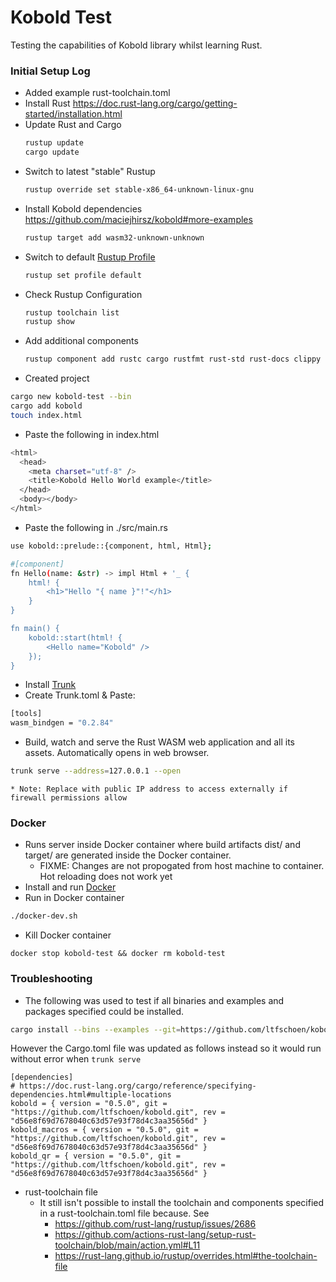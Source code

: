 # Kobold Test

Testing the capabilities of Kobold library whilst learning Rust.

### Initial Setup Log

* Added example rust-toolchain.toml
* Install Rust https://doc.rust-lang.org/cargo/getting-started/installation.html
* Update Rust and Cargo
    ```bash
    rustup update
    cargo update
    ```
* Switch to latest "stable" Rustup
    ```bash
    rustup override set stable-x86_64-unknown-linux-gnu
    ```
* Install Kobold dependencies https://github.com/maciejhirsz/kobold#more-examples
    ```bash
    rustup target add wasm32-unknown-unknown
    ```
* Switch to default [Rustup Profile](https://rust-lang.github.io/rustup/concepts/profiles.html)
    ```bash
    rustup set profile default
    ```
* Check Rustup Configuration
    ```bash
    rustup toolchain list
    rustup show
    ```
* Add additional components
    ```bash
    rustup component add rustc cargo rustfmt rust-std rust-docs clippy miri rust-src llvm-tools-preview
    ```
* Created project
```bash
cargo new kobold-test --bin
cargo add kobold
touch index.html
```
* Paste the following in index.html
```bash
<html>
  <head>
    <meta charset="utf-8" />
    <title>Kobold Hello World example</title>
  </head>
  <body></body>
</html>
```

* Paste the following in ./src/main.rs
```bash
use kobold::prelude::{component, html, Html};

#[component]
fn Hello(name: &str) -> impl Html + '_ {
    html! {
        <h1>"Hello "{ name }"!"</h1>
    }
}

fn main() {
    kobold::start(html! {
        <Hello name="Kobold" />
    });
}
```
* Install [Trunk](https://trunkrs.dev/#getting-started)
* Create Trunk.toml & Paste:
```bash
[tools]
wasm_bindgen = "0.2.84"
```
* Build, watch and serve the Rust WASM web application and all its assets. Automatically opens in web browser.
```bash
trunk serve --address=127.0.0.1 --open
```
    * Note: Replace with public IP address to access externally if firewall permissions allow

### Docker

* Runs server inside Docker container where build artifacts dist/ and target/ are generated inside the Docker container.
    * FIXME: Changes are not propogated from host machine to container. Hot reloading does not work yet
* Install and run [Docker](https://www.docker.com/)
* Run in Docker container
```bash
./docker-dev.sh
```

* Kill Docker container
```
docker stop kobold-test && docker rm kobold-test
```

### Troubleshooting

* The following was used to test if all binaries and examples and packages specified could be installed.
```bash
cargo install --bins --examples --git=https://github.com/ltfschoen/kobold --branch=master --rev=2617dc3e4cff227d68e8a7ae883d8aa7cec6de6f kobold_counter_example kobold_csv_editor_example kobold_hello_world_example kobold_interval_example kobold_list_example kobold_qrcode_example kobold_stateful_example kobold_todomvc_example --verbose
```
However the Cargo.toml file was updated as follows instead so it would run without error when `trunk serve`
```
[dependencies]
# https://doc.rust-lang.org/cargo/reference/specifying-dependencies.html#multiple-locations
kobold = { version = "0.5.0", git = "https://github.com/ltfschoen/kobold.git", rev = "d56e8f69d7678040c63d57e93f78d4c3aa35656d" }
kobold_macros = { version = "0.5.0", git = "https://github.com/ltfschoen/kobold.git", rev = "d56e8f69d7678040c63d57e93f78d4c3aa35656d" }
kobold_qr = { version = "0.5.0", git = "https://github.com/ltfschoen/kobold.git", rev = "d56e8f69d7678040c63d57e93f78d4c3aa35656d" }
```

* rust-toolchain file
    * It still isn't possible to install the toolchain and components specified in a rust-toolchain.toml file because. See
        * https://github.com/rust-lang/rustup/issues/2686
        * https://github.com/actions-rust-lang/setup-rust-toolchain/blob/main/action.yml#L11
        * https://rust-lang.github.io/rustup/overrides.html#the-toolchain-file
